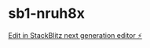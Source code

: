 # sb1-nruh8x

[Edit in StackBlitz next generation editor ⚡️](https://stackblitz.com/~/github.com/amadeuswithrice/sb1-nruh8x)